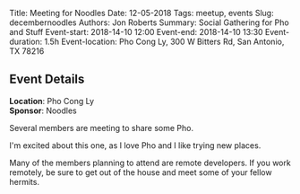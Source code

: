 Title: Meeting for Noodles
Date: 12-05-2018
Tags: meetup, events
Slug: decembernoodles
Authors: Jon Roberts
Summary: Social Gathering for Pho and Stuff
Event-start: 2018-14-10 12:00
Event-end: 2018-14-10 13:30
Event-duration: 1.5h
Event-location: Pho Cong Ly, 300 W Bitters Rd, San Antonio, TX 78216

## Event Details

**Location**: Pho Cong Ly<br>
**Sponsor**: Noodles<br>

Several members are meeting to share some Pho.

I'm excited about this one, as I love Pho and I like trying new places.

Many of the members planning to attend are remote developers. If you work remotely, be sure to get out of the house and meet some of your fellow hermits.
